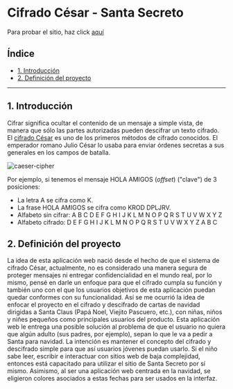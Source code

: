 # Cifrado César - Santa Secreto

Para probar el sitio, haz click [aquí](https://ailistic.github.io/) 

## Índice

* [1. Introducción](#1-introduccion)
* [2. Definición del proyecto](#2-definicion-del-proyecto)


***

## 1. Introducción

Cifrar significa ocultar el contenido de un mensaje a simple vista, de manera
que sólo las partes autorizadas pueden descifrar un texto cifrado.
El [cifrado César](https://en.wikipedia.org/wiki/Caesar_cipher)
es uno de los primeros métodos de cifrado conocidos. El emperador romano Julio
César lo usaba para enviar órdenes secretas a sus generales en los campos de
batalla.


![caeser-cipher](https://upload.wikimedia.org/wikipedia/commons/thumb/2/2b/Caesar3.svg/2000px-Caesar3.svg.png)

Por ejemplo, si tenemos el mensaje HOLA AMIGOS (_offset_) ("clave") de 3 posiciones:

* La letra A se cifra como K.
* La frase HOLA AMIGOS se cifra como KROD DPLJRV.
* Alfabeto sin cifrar: A B C D E F G H I J K L M N O P Q R S T U V W X Y Z
* Alfabeto cifrado: D E F G H I J K L M N O P Q R S T U V W X Y Z A B C


## 2. Definición del proyecto

La idea de esta aplicación web nació desde el hecho de que el sistema de cifrado César, actualmente, no es considerado una manera segura de proteger mensajes ni entregar confidencialidad en el mundo real, por lo mismo, pensé en darle un enfoque para que el cifrado cumpla su función y también uno con el que los usuarios objetivos de esta aplicación puedan quedar conformes con su funcionalidad. Así se me ocurrió la idea de enfocar el proyecto en el cifrado y descifrado de cartas de navidad dirigidas a Santa Claus (Papá Noel, Viejito Pascuero, etc.), con niñas, niños y niñes pequeños como principales usuarios del producto.
Esta aplicación web le entrega una posible solución al problema de que el usuario no quiera que algún adulto (sus padres, por ejemplo), sepan lo que le va a pedir a Santa para navidad. La intención es mantener el concepto del cifrado y descifrado simple para que así usuarios jóvenes puedan usarlo. Si el niño sabe leer, escribir e interactuar con sitios web de baja complejidad, entonces está capacitado para utilizar el sitio de Santa Secreto por sí mismo.
Asimismo, al ser una aplicación web centrada en la navidad, se eligieron colores asociados a estas fechas para ser usados en la interfaz.
